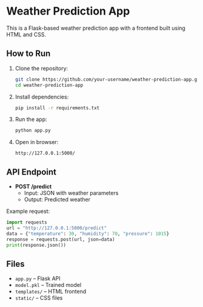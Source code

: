 # Weather Prediction App

This is a Flask-based weather prediction app with a frontend built using HTML and CSS.

## How to Run

1. Clone the repository:
   ```bash
   git clone https://github.com/your-username/weather-prediction-app.git
   cd weather-prediction-app
   ```
2. Install dependencies:
   ```bash
   pip install -r requirements.txt
   ```
3. Run the app:
   ```bash
   python app.py
   ```
4. Open in browser:  
   ```
   http://127.0.0.1:5000/
   ```

## API Endpoint

- **POST /predict**  
  - Input: JSON with weather parameters  
  - Output: Predicted weather  

Example request:
```python
import requests
url = "http://127.0.0.1:5000/predict"
data = {"temperature": 30, "humidity": 70, "pressure": 1015}
response = requests.post(url, json=data)
print(response.json())
```

## Files
- `app.py` – Flask API
- `model.pkl` – Trained model
- `templates/` – HTML frontend
- `static/` – CSS files

